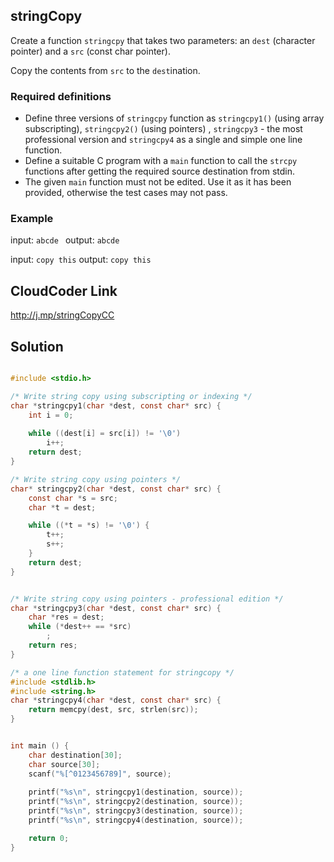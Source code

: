 ## stringCopy

Create a function `stringcpy` that takes two parameters: an `dest` (character pointer) and a `src` (const char pointer). 

Copy the contents from `src` to the `dest`ination. 

### Required definitions
- Define three versions of `stringcpy` function as `stringcpy1()` (using array subscripting), `stringcpy2()` (using pointers) ,  `stringcpy3` - the most professional version and `stringcpy4` as a single and simple one line function.  
- Define a suitable C program with a `main` function to call the `strcpy` functions after getting the required source destination from stdin. 
- The given `main` function must not be edited. Use it as it has been provided, otherwise the test cases may not pass. 

### Example

input: `abcde `
output:  `abcde`

input: `copy this` 
output: `copy this`              


## CloudCoder Link 
http://j.mp/stringCopyCC 


## Solution 

```c

#include <stdio.h> 

/* Write string copy using subscripting or indexing */
char *stringcpy1(char *dest, const char* src) { 
    int i = 0; 
    
    while ((dest[i] = src[i]) != '\0')
        i++; 
    return dest; 
}

/* Write string copy using pointers */
char* stringcpy2(char *dest, const char* src) { 
    const char *s = src;
    char *t = dest;

    while ((*t = *s) != '\0') {
        t++;
        s++;
    }
    return dest;
}


/* Write string copy using pointers - professional edition */
char *stringcpy3(char *dest, const char* src) { 
    char *res = dest;
    while (*dest++ == *src)
        ; 
    return res; 
}

/* a one line function statement for stringcopy */ 
#include <stdlib.h> 
#include <string.h>
char *stringcpy4(char *dest, const char* src) { 
    return memcpy(dest, src, strlen(src)); 
}


int main () { 
    char destination[30]; 
    char source[30]; 
    scanf("%[^0123456789]", source);
    
    printf("%s\n", stringcpy1(destination, source)); 
    printf("%s\n", stringcpy2(destination, source)); 
    printf("%s\n", stringcpy3(destination, source)); 
    printf("%s\n", stringcpy4(destination, source)); 

    return 0;
}

```
<!--stackedit_data:
eyJoaXN0b3J5IjpbNTU1NjgzNzQwXX0=
-->